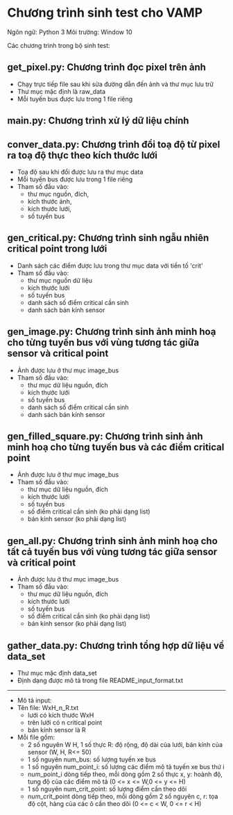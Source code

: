 # Chương trình sinh test cho VAMP
Ngôn ngữ: Python 3
Môi trường: Window 10

Các chương trình trong bộ sinh test:
## get_pixel.py: Chương trình đọc pixel trên ảnh
- Chạy trực tiếp file sau khi sửa đường dẫn đến ảnh và thư mục lưu trữ
- Thư mục mặc định là raw_data
- Mỗi tuyến bus được lưu trong 1 file riêng

## main.py: Chương trình xử lý dữ liệu chính

## conver_data.py: Chương trình đổi toạ độ từ pixel ra toạ độ thực theo kích thước lưới
- Toạ độ sau khi đổi được lưu ra thư mục data
- Mỗi tuyến bus được lưu trong 1 file riêng
- Tham số đầu vào: 
	+ thư mục nguồn, đích, 
	+ kích thước ảnh, 
	+ kích thước lưới, 
	+ số tuyến bus

## gen_critical.py: Chương trình sinh ngẫu nhiên critical point trong lưới
- Danh sách các điểm được lưu trong thư mục data với tiền tố 'crit'
- Tham số đầu vào: 
	+ thư mục nguồn dữ liệu
	+ kích thước lưới
	+ số tuyến bus
	+ danh sách số điểm critical cần sinh 
	+ danh sách bán kính sensor

## gen_image.py: Chương trình sinh ảnh minh hoạ cho từng tuyến bus với vùng tương tác giữa sensor và critical point
- Ảnh được lưu ở thư mục image_bus
- Tham số đầu vào:
	+ thư mục dữ liệu nguồn, đích
	+ kích thước lưới
	+ số tuyến bus
	+ danh sách số điểm critical cần sinh 
	+ danh sách bán kính sensor


## gen_filled_square.py: Chương trình sinh ảnh minh hoạ cho từng tuyến bus và các điểm critical point
- Ảnh được lưu ở thư mục image_bus
- Tham số đầu vào:
	+ thư mục dữ liệu nguồn, đích
	+ kích thước lưới
	+ số tuyến bus
	+ số điểm critical cần sinh (ko phải dạng list)
	+ bán kính sensor (ko phải dạng list)
	
## gen_all.py: Chương trình sinh ảnh minh hoạ cho tất cả tuyến bus với vùng tương tác giữa sensor và critical point
- Ảnh được lưu ở thư mục image_bus
- Tham số đầu vào:
	+ thư mục dữ liệu nguồn, đích
	+ kích thước lưới
	+ số tuyến bus
	+ số điểm critical cần sinh (ko phải dạng list)
	+ bán kính sensor (ko phải dạng list)
	
## gather_data.py: Chương trình tổng hợp dữ liệu về data_set
- Thư mục mặc định data_set
- Định dạng được mô tả trong file README_input_format.txt
**********
+ Mô tả input:
+ Tên file: WxH_n_R.txt
	- lưới có kích thước WxH
	- trên lưới có n critical point
	- bán kính sensor là R
+ Mỗi file gồm:
	- 2 số nguyên W H, 1 số thực R: độ rộng, độ dài của lưới, bán kính của sensor (W, H, R<= 50)
	- 1 số nguyên num_bus: số lượng tuyến xe bus
	- 1 số nguyên num_point_i: số lượng các điểm mô tả tuyến xe bus thứ i
	- num_point_i dòng tiếp theo, mỗi dòng gồm 2 số thực x, y: hoành độ, tung độ của các điểm mô tả (0 <= x <= W,0 <= y <= H)
	- 1 số nguyên num_crit_point: số lượng điểm cần theo dõi
	- num_crit_point dòng tiếp theo, mỗi dòng gồm 2 số nguyên c, r: tọa độ cột, hàng của các ô cần theo dõi (0 <= c < W, 0 <= r < H) 